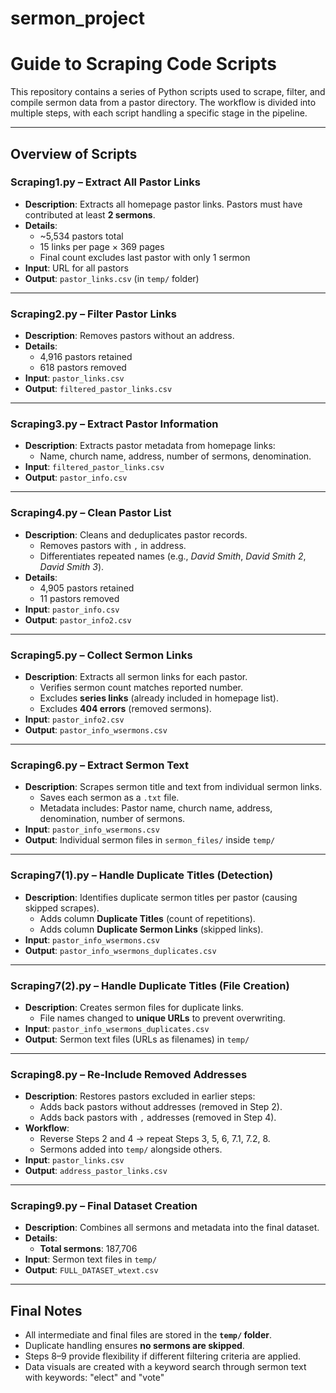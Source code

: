 # sermon_project

# Guide to Scraping Code Scripts

This repository contains a series of Python scripts used to scrape, filter, and compile sermon data from a pastor directory. The workflow is divided into multiple steps, with each script handling a specific stage in the pipeline.

---

## Overview of Scripts

### Scraping1.py – Extract All Pastor Links
- **Description**: Extracts all homepage pastor links. Pastors must have contributed at least **2 sermons**.  
- **Details**:
  - ~5,534 pastors total  
  - 15 links per page × 369 pages  
  - Final count excludes last pastor with only 1 sermon  
- **Input**: URL for all pastors  
- **Output**: `pastor_links.csv` (in `temp/` folder)  

---

### Scraping2.py – Filter Pastor Links
- **Description**: Removes pastors without an address.  
- **Details**:
  - 4,916 pastors retained  
  - 618 pastors removed  
- **Input**: `pastor_links.csv`  
- **Output**: `filtered_pastor_links.csv`  

---

### Scraping3.py – Extract Pastor Information
- **Description**: Extracts pastor metadata from homepage links:  
  - Name, church name, address, number of sermons, denomination.  
- **Input**: `filtered_pastor_links.csv`  
- **Output**: `pastor_info.csv`  

---

### Scraping4.py – Clean Pastor List
- **Description**: Cleans and deduplicates pastor records.  
  - Removes pastors with `,` in address.  
  - Differentiates repeated names (e.g., *David Smith*, *David Smith 2*, *David Smith 3*).  
- **Details**:
  - 4,905 pastors retained  
  - 11 pastors removed  
- **Input**: `pastor_info.csv`  
- **Output**: `pastor_info2.csv`  

---

### Scraping5.py – Collect Sermon Links
- **Description**: Extracts all sermon links for each pastor.  
  - Verifies sermon count matches reported number.  
  - Excludes **series links** (already included in homepage list).  
  - Excludes **404 errors** (removed sermons).  
- **Input**: `pastor_info2.csv`  
- **Output**: `pastor_info_wsermons.csv`  

---

### Scraping6.py – Extract Sermon Text
- **Description**: Scrapes sermon title and text from individual sermon links.  
  - Saves each sermon as a `.txt` file.  
  - Metadata includes: Pastor name, church name, address, denomination, number of sermons.  
- **Input**: `pastor_info_wsermons.csv`  
- **Output**: Individual sermon files in `sermon_files/` inside `temp/`  

---

### Scraping7(1).py – Handle Duplicate Titles (Detection)
- **Description**: Identifies duplicate sermon titles per pastor (causing skipped scrapes).  
  - Adds column **Duplicate Titles** (count of repetitions).  
  - Adds column **Duplicate Sermon Links** (skipped links).  
- **Input**: `pastor_info_wsermons.csv`  
- **Output**: `pastor_info_wsermons_duplicates.csv`  

---

### Scraping7(2).py – Handle Duplicate Titles (File Creation)
- **Description**: Creates sermon files for duplicate links.  
  - File names changed to **unique URLs** to prevent overwriting.  
- **Input**: `pastor_info_wsermons_duplicates.csv`  
- **Output**: Sermon text files (URLs as filenames) in `temp/`  

---

### Scraping8.py – Re-Include Removed Addresses
- **Description**: Restores pastors excluded in earlier steps:  
  - Adds back pastors without addresses (removed in Step 2).  
  - Adds back pastors with `,` addresses (removed in Step 4).  
- **Workflow**:  
  - Reverse Steps 2 and 4 → repeat Steps 3, 5, 6, 7.1, 7.2, 8.  
  - Sermons added into `temp/` alongside others.  
- **Input**: `pastor_links.csv`  
- **Output**: `address_pastor_links.csv`  

---

### Scraping9.py – Final Dataset Creation
- **Description**: Combines all sermons and metadata into the final dataset.  
- **Details**:
  - **Total sermons**: 187,706  
- **Input**: Sermon text files in `temp/`  
- **Output**: `FULL_DATASET_wtext.csv`  

---

## Final Notes
- All intermediate and final files are stored in the **`temp/` folder**.  
- Duplicate handling ensures **no sermons are skipped**.  
- Steps 8–9 provide flexibility if different filtering criteria are applied.
- Data visuals are created with a keyword search through sermon text with keywords: "elect" and "vote"
